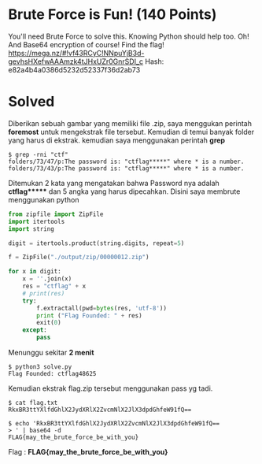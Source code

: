 # Brute Force is Fun! (140 Points)
You'll need Brute Force to solve this. Knowing Python should help too. Oh! And Base64 encryption of course! Find the flag!
<br>
https://mega.nz/#!vf43RCyC!NNpuYjB3d-gevhsHXefwAAAmzk4tJHxUZr0GnrSDI_c Hash: e82a4b4a0386d5232d52337f36d2ab73
# Solved
Diberikan sebuah gambar yang memiliki file .zip, saya menggukan perintah <b>foremost</b> untuk mengekstrak file tersebut. Kemudian di temui banyak folder yang harus di ekstrak. kemudian saya menggunakan perintah <b>grep</b>
```console
$ grep -rni "ctf"
folders/73/47/p:The password is: "ctflag*****" where * is a number.
folders/73/43/p:The password is: "ctflag*****" where * is a number.
```
Ditemukan 2 kata yang mengatakan bahwa Password nya adalah <b>ctflag*****</b> dan 5 angka yang harus dipecahkan. Disini saya membrute menggunakan python
```python
from zipfile import ZipFile
import itertools
import string

digit = itertools.product(string.digits, repeat=5)

f = ZipFile("./output/zip/00000012.zip")

for x in digit:
    x = ''.join(x)
    res = "ctflag" + x
    # print(res)
    try:
        f.extractall(pwd=bytes(res, 'utf-8'))
        print ("Flag Founded: " + res)
        exit(0)
    except:
        pass
```
Menunggu sekitar <b>2 menit</b>
```console
$ python3 solve.py
Flag Founded: ctflag48625
```
Kemudian ekstrak flag.zip tersebut menggunakan pass yg tadi.
```console
$ cat flag.txt
RkxBR3ttYXlfdGhlX2JydXRlX2ZvcmNlX2JlX3dpdGhfeW91fQ==

$ echo 'RkxBR3ttYXlfdGhlX2JydXRlX2ZvcmNlX2JlX3dpdGhfeW91fQ==
> ' | base64 -d
FLAG{may_the_brute_force_be_with_you}
```
Flag : <b>FLAG{may_the_brute_force_be_with_you}</b>